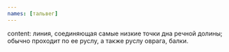 ```yaml
---
names: [тальвег]
---
```


content: линия, соединяющая самые низкие точки дна речной долины; обычно проходит по ее руслу, а также руслу оврага, балки.
